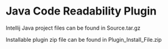 # Java Code Readability Plugin

Intellij Java project files can be found in Source.tar.gz

Installable plugin zip file can be found in Plugin_Install_File.zip
